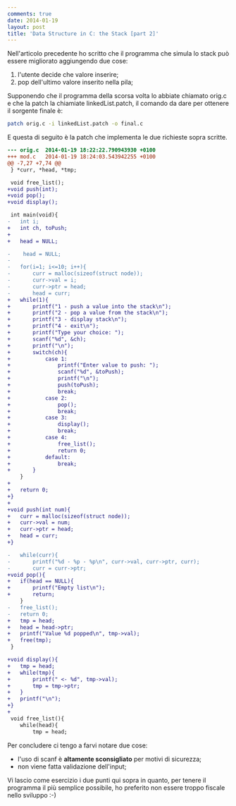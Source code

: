 ```yaml
---
comments: true
date: 2014-01-19
layout: post
title: 'Data Structure in C: the Stack [part 2]'
---
```


Nell'articolo precedente ho scritto che il programma che simula lo stack può essere migliorato aggiungendo due cose:

  1. l'utente decide che valore inserire;
  2. pop dell'ultimo valore inserito nella pila;

Supponendo che il programma della scorsa volta lo abbiate chiamato orig.c e che la patch la chiamiate linkedList.patch, il comando da dare per ottenere il sorgente finale è:
    
```sh
patch orig.c -i linkedList.patch -o final.c
```

E questa di seguito è la patch che implementa le due richieste sopra scritte.
    
```diff
--- orig.c	2014-01-19 18:22:22.790943930 +0100
+++ mod.c	2014-01-19 18:24:03.543942255 +0100
@@ -7,27 +7,74 @@
 } *curr, *head, *tmp;

 void free_list();
+void push(int);
+void pop();
+void display();

 int main(void){
-	int i;
+	int ch, toPush;
+	
+	head = NULL;

-    head = NULL;
-    
-	for(i=1; i<=10; i++){ 
-		curr = malloc(sizeof(struct node));
-		curr->val = i;
-		curr->ptr = head;
-		head = curr;
+	while(1){
+		printf("1 - push a value into the stack\n");
+		printf("2 - pop a value from the stack\n");
+		printf("3 - display stack\n");
+		printf("4 - exit\n");
+		printf("Type your choice: ");
+		scanf("%d", &ch);
+		printf("\n");
+		switch(ch){
+			case 1:
+				printf("Enter value to push: ");
+				scanf("%d", &toPush);
+				printf("\n");
+				push(toPush);
+				break;
+			case 2:
+				pop();
+				break;
+			case 3:
+				display();
+				break;
+			case 4:
+				free_list();
+				return 0;
+			default:
+				break;
+		}
 	}
+	
+	return 0;
+}
+
+void push(int num){
+	curr = malloc(sizeof(struct node));
+	curr->val = num;
+	curr->ptr = head;
+	head = curr;
+}

-	while(curr){
-		printf("%d - %p - %p\n", curr->val, curr->ptr, curr);
-		curr = curr->ptr;
+void pop(){
+	if(head == NULL){
+		printf("Empty list\n");
+		return;
 	}
-	free_list();
-	return 0;
+	tmp = head;
+	head = head->ptr;
+	printf("Value %d popped\n", tmp->val);
+	free(tmp);
 }

+void display(){
+	tmp = head;
+	while(tmp){
+		printf(" <- %d", tmp->val);
+		tmp = tmp->ptr;
+	}
+	printf("\n");
+}	
+
 void free_list(){
 	while(head){
 		tmp = head;
```

Per concludere ci tengo a farvi notare due cose:
	
  * l'uso di scanf è **altamente sconsigliato** per motivi di sicurezza;
  * non viene fatta validazione dell'input;

Vi lascio come esercizio i due punti qui sopra in quanto, per tenere il programma il più semplice possibile, ho preferito non essere troppo fiscale nello sviluppo :-)
